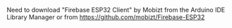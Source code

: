 Need to download "Firebase ESP32 Client" by Mobizt from the Arduino IDE Library Manager or from https://github.com/mobizt/Firebase-ESP32

